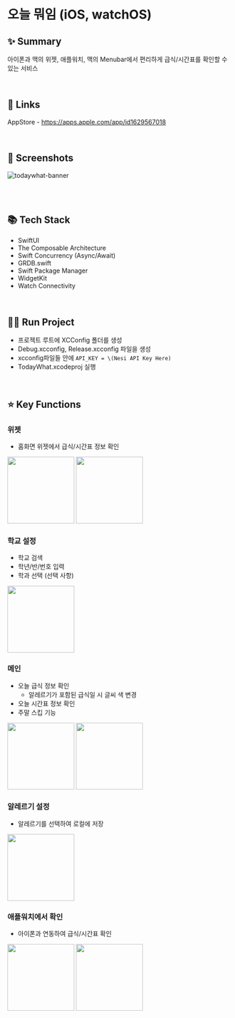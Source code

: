 # 오늘 뭐임 (iOS, watchOS)

## ✨ Summary
아이폰과 맥의 위젯, 애플워치, 맥의 Menubar에서 편리하게 급식/시간표를 확인할 수 있는 서비스

<br>

## 🔗 Links
AppStore - https://apps.apple.com/app/id1629567018

<br>

## 📸 Screenshots
![todaywhat-banner](https://github.com/baekteun/TodayWhat-new/assets/74440939/cddf070b-7ff4-41f5-ae27-9c165d66be97)

<br>

<br>

## 📚 Tech Stack
- SwiftUI
- The Composable Architecture
- Swift Concurrency (Async/Await)
- GRDB.swift
- Swift Package Manager
- WidgetKit
- Watch Connectivity

<br>

## 🏃‍♀️ Run Project
- 프로젝트 루트에 XCConfig 폴더를 생성
- Debug.xcconfig, Release.xcconfig 파일을 생성
- xcconfig파일들 안에 `API_KEY = \(Nesi API Key Here)`
- TodayWhat.xcodeproj 실행

<br>

## ⭐️ Key Functions

### 위젯
- 홈화면 위젯에서 급식/시간표 정보 확인

<div>
  <img src="https://user-images.githubusercontent.com/74440939/213869859-d030a057-f588-41e9-95c4-ec009019a7a7.png" width="150">
  <img src="https://user-images.githubusercontent.com/74440939/213869902-fcaf9989-85cd-407a-ad44-5c9284cad4b2.png" width="150">
</div>


### 학교 설정
- 학교 검색
- 학년/반/번호 입력
- 학과 선택 (선택 사항)

<img src="https://user-images.githubusercontent.com/74440939/213870990-8a19fc76-255e-4400-b4a5-a4004aebbba8.png" width="150">


### 메인
- 오늘 급식 정보 확인
  - 알레르기가 포함된 급식일 시 글씨 색 변경
- 오늘 시간표 정보 확인
- 주말 스킵 기능

<div>
  <img src="https://user-images.githubusercontent.com/74440939/213870158-63102e91-66f6-48fb-b6e4-291be18168cb.png" width="150">
  <img src="https://user-images.githubusercontent.com/74440939/213870122-acf17e43-41bf-45de-8bf7-77882bad0426.png" width="150">
</div>


### 알레르기 설정
- 알레르기를 선택하여 로컬에 저장

<img src="https://user-images.githubusercontent.com/74440939/213870204-5f53a397-3ee5-4dea-93ff-56aef4541c7b.png" width="150">

### 애플워치에서 확인
- 아이폰과 연동하여 급식/시간표 확인

<div>
  <img src="https://user-images.githubusercontent.com/74440939/213870873-65efbf65-774b-4141-b996-2e6c0446a547.png" width="150">
  <img src="https://user-images.githubusercontent.com/74440939/213870876-056d91d3-2e57-4bb2-bc48-86e17585cc4f.png" width="150">
</div>
